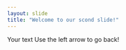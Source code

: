 ```yaml
---
layout: slide
title: "Welcome to our scond slide!"
---
```

Your text
Use the left arrow to go back!
